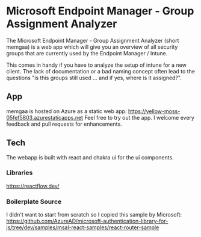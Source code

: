 # Microsoft Endpoint Manager - Group Assignment Analyzer

The Microsoft Endpoint Manager - Group Assignment Analyzer (short memgaa) is a web app which will give you an overview of all security groups that are currently used by the Endpoint Manager / Intune.

This comes in handy if you have to analyze the setup of intune for a new client.
The lack of documentation or a bad naming concept often lead to the questions "is this groups still used ... and if yes, where is it assigned?".

## App
memgaa is hosted on Azure as a static web app:
https://yellow-moss-05fef5803.azurestaticapps.net
Feel free to try out the app.
I welcome every feedback and pull requests for enhancements.


## Tech
The webapp is built with react and chakra ui for the ui components.

### Libraries
https://reactflow.dev/

### Boilerplate Source
I didn't want to start from scratch so I copied this sample by Microsoft: https://github.com/AzureAD/microsoft-authentication-library-for-js/tree/dev/samples/msal-react-samples/react-router-sample
